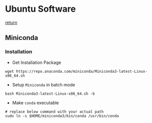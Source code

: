 # Ubuntu Software

[return](./Ubuntu.md)

## Miniconda

### Installation

- Get Installation Package

```shell
wget https://repo.anaconda.com/miniconda/Miniconda3-latest-Linux-x86_64.sh
```

- Setup `Miniconda` in batch mode
```shell
bash Miniconda3-latest-Linux-x86_64.sh -b
```

- Make `conda` executable
```shell
# replace below command with your actual path
sudo ln -s $HOME/miniconda3/bin/conda /usr/bin/conda
```
